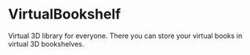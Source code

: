 VirtualBookshelf
================

Virtual 3D library for everyone. There you can store your virtual books in virtual 3D bookshelves. 
